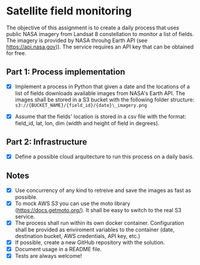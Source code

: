 # Satellite field monitoring

The objective of this assignment is to create a daily process that uses public NASA imagery from Landsat 8 constellation to monitor a list of fields. The imagery is provided by NASA throuhg Earth API (see https://api.nasa.gov)). The service requires an API key that can be obtained for free.

## Part 1: Process implementation

- [x] Implement a process in Python that given a date and the locations of a list of fields downloads available images from NASA's Earth API. The images shall be stored in a S3 bucket with the following folder structure: `s3://{BUCKET_NAME}/{field_id}/{date}\_imagery.png`

- [x] Assume that the fields' location is stored in a csv file with the format: field_id, lat, lon, dim (width and height of field in degrees).

## Part 2: Infrastructure

- [x] Define a possible cloud arquitecture to run this process on a daily basis.

## Notes

- [x] Use concurrency of any kind to retreive and save the images as fast as possible.
- [x] To mock AWS S3 you can use the moto library (https://docs.getmoto.org/). It shall be easy to switch to the real S3 service.
- [x] The process shall run within its own docker container. Configuration shall be provided as enviroment variables to the container (date, destination bucket, AWS credentials, API key, etc.)
- [x] If possible, create a new GitHub repository with the solution.
- [x] Document usage in a README file.
- [x] Tests are always welcome!
